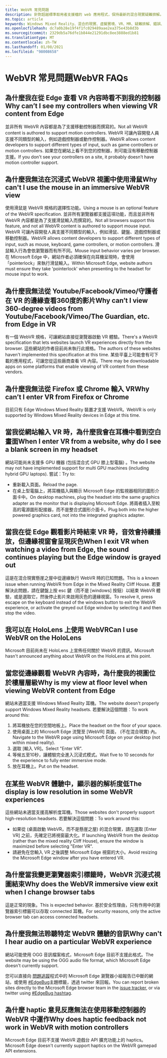 ```yaml
---
title: WebVR 常見問題
description: 針對超越標準取用者支援檔的 web 應用程式，保持最新的混合現實疑難排解。
ms.topic: article
keywords: Windows Mixed Reality、混合的現實、虛擬實境、VR、MR、疑難排解、錯誤、協助、支援、WebVR
ms.openlocfilehash: dc7a0b28e19f4f1fc029489aae2ea375e43b8d3b
ms.sourcegitcommit: 2329db5a76dfe1b844e21291dbc8ee3888ed1b81
ms.translationtype: MT
ms.contentlocale: zh-TW
ms.lasthandoff: 01/08/2021
ms.locfileid: "98008658"
---
```

# <a name="webvr-faqs"></a><span data-ttu-id="13e9a-104">WebVR 常見問題</span><span class="sxs-lookup"><span data-stu-id="13e9a-104">WebVR FAQs</span></span>

## <a name="why-cant-i-see-my-controllers-when-viewing-vr-content-from-edge"></a><span data-ttu-id="13e9a-105">為什麼我在從 Edge 查看 VR 內容時看不到我的控制器</span><span class="sxs-lookup"><span data-stu-id="13e9a-105">Why can’t I see my controllers when viewing VR content from Edge</span></span>

<span data-ttu-id="13e9a-106">並非所有 WebVR 內容都是為了支援移動控制器而撰寫的。</span><span class="sxs-lookup"><span data-stu-id="13e9a-106">Not all WebVR content is authored to support motion controllers.</span></span> <span data-ttu-id="13e9a-107">WebVR 可讓內容開發人員支援不同類型的輸入，例如遊戲控制器或動作控制器。</span><span class="sxs-lookup"><span data-stu-id="13e9a-107">WebVR allows content developers to support different types of input, such as game controllers or motion controllers.</span></span> <span data-ttu-id="13e9a-108">如果您在網站上看不到您的控制器，則可能沒有移動控制器支援。</span><span class="sxs-lookup"><span data-stu-id="13e9a-108">If you don't see your controllers on a site, it probably doesn’t have motion controller support.</span></span>

## <a name="why-cant-i-use-the-mouse-in-an-immersive-webvr-view"></a><span data-ttu-id="13e9a-109">為什麼我無法在沉浸式 WebVR 視圖中使用滑鼠</span><span class="sxs-lookup"><span data-stu-id="13e9a-109">Why can't I use the mouse in an immersive WebVR view</span></span>

<span data-ttu-id="13e9a-110">使用滑鼠是 WebVR 規格的選擇性功能。</span><span class="sxs-lookup"><span data-stu-id="13e9a-110">Using a mouse is an optional feature of the WebVR specification.</span></span> <span data-ttu-id="13e9a-111">並非所有瀏覽器都支援這項功能，而且並非所有 WebVR 內容都是為了支援滑鼠輸入而撰寫的。</span><span class="sxs-lookup"><span data-stu-id="13e9a-111">Not all browsers support this feature, and not all WebVR content is authored to support mouse input.</span></span> <span data-ttu-id="13e9a-112">WebVR 可讓內容開發人員支援不同類型的輸入，例如滑鼠、鍵盤、遊戲控制器或移動控制器。</span><span class="sxs-lookup"><span data-stu-id="13e9a-112">WebVR allows content developers to support different types of input, such as mouse, keyboard, game controllers, or motion controllers.</span></span> <span data-ttu-id="13e9a-113">滑鼠輸入行為會依瀏覽器而有所不同。</span><span class="sxs-lookup"><span data-stu-id="13e9a-113">Mouse input behavior varies per browser.</span></span> <span data-ttu-id="13e9a-114">在 Microsoft Edge 中，網站作者必須確保在向耳機呈現時，會使用「pointerlock」來執行滑鼠輸入。</span><span class="sxs-lookup"><span data-stu-id="13e9a-114">Within Microsoft Edge, website authors must ensure they take 'pointerlock' when presenting to the headset for mouse input to work.</span></span>

## <a name="why-cant-i-view-360-degree-videos-from-youtubefacebookvimeothe-guardian-etc-from-edge-in-vr"></a><span data-ttu-id="13e9a-115">為什麼我無法從 Youtube/Facebook/Vimeo/守護者在 VR 的邊緣查看360度的影片</span><span class="sxs-lookup"><span data-stu-id="13e9a-115">Why can’t I view 360-degree videos from Youtube/Facebook/Vimeo/The Guardian, etc. from Edge in VR</span></span>

<span data-ttu-id="13e9a-116">有一個 WebVR 規格，可讓網站直接從瀏覽器啟動 VR 體驗。</span><span class="sxs-lookup"><span data-stu-id="13e9a-116">There's a WebVR specification that lets websites launch VR experiences directly from the browser.</span></span> <span data-ttu-id="13e9a-117">這些網站的作者目前尚未執行此規格。</span><span class="sxs-lookup"><span data-stu-id="13e9a-117">The authors of these websites haven't implemented this specification at this time.</span></span> <span data-ttu-id="13e9a-118">某些平臺上可能會有可下載的應用程式，可讓您從這些廠商查看 VR 內容。</span><span class="sxs-lookup"><span data-stu-id="13e9a-118">There may be downloadable apps on some platforms that enable viewing of VR content from these vendors.</span></span>

## <a name="why-cant-i-enter-vr-from-firefox-or-chrome"></a><span data-ttu-id="13e9a-119">為什麼我無法從 Firefox 或 Chrome 輸入 VR</span><span class="sxs-lookup"><span data-stu-id="13e9a-119">Why can’t I enter VR from Firefox or Chrome</span></span>

<span data-ttu-id="13e9a-120">目前只有 Edge Windows Mixed Reality 裝置才支援 WebVR。</span><span class="sxs-lookup"><span data-stu-id="13e9a-120">WebVR is only supported by Windows Mixed Reality devices in Edge at this time.</span></span>

## <a name="when-i-enter-vr-from-a-website-why-do-i-see-a-blank-screen-in-my-headset"></a><span data-ttu-id="13e9a-121">當我從網站輸入 VR 時，為什麼我會在耳機中看到空白畫面</span><span class="sxs-lookup"><span data-stu-id="13e9a-121">When I enter VR from a website, why do I see a blank screen in my headset</span></span>

<span data-ttu-id="13e9a-122">網站可能尚未支援多 GPU 機器 (包括混合式 GPU 膝上型電腦) 。</span><span class="sxs-lookup"><span data-stu-id="13e9a-122">The website may not have implemented support for multi GPU machines (including hybrid GPU laptops).</span></span> <span data-ttu-id="13e9a-123">嘗試：</span><span class="sxs-lookup"><span data-stu-id="13e9a-123">Try to:</span></span>

* <span data-ttu-id="13e9a-124">重新載入頁面。</span><span class="sxs-lookup"><span data-stu-id="13e9a-124">Reload the page.</span></span>
* <span data-ttu-id="13e9a-125">在桌上型電腦上，將耳機插入與顯示 Microsoft Edge 的監視器相同的圖形介面卡中。</span><span class="sxs-lookup"><span data-stu-id="13e9a-125">On desktop machines, plug the headset into the same graphics adapter as the monitor that is displaying Microsoft Edge.</span></span> <span data-ttu-id="13e9a-126">將兩者插入至較高的電源圖形配接器，而不是整合式圖形介面卡。</span><span class="sxs-lookup"><span data-stu-id="13e9a-126">Plug both into the higher powered graphics card, not into the integrated graphics adapter.</span></span>

## <a name="when-i-exit-vr-when-watching-a-video-from-edge-the-sound-continues-playing-but-the-edge-window-is-grayed-out"></a><span data-ttu-id="13e9a-127">當我在從 Edge 觀看影片時結束 VR 時，音效會持續播放，但邊緣視窗會呈現灰色</span><span class="sxs-lookup"><span data-stu-id="13e9a-127">When I exit VR when watching a video from Edge, the sound continues playing but the Edge window is grayed out</span></span>

<span data-ttu-id="13e9a-128">這是在混合現實懸崖之屋中從邊緣執行 WebVR 時的已知問題。</span><span class="sxs-lookup"><span data-stu-id="13e9a-128">This is a known issue when running WebVR from Edge in the Mixed Reality Cliff House.</span></span> <span data-ttu-id="13e9a-129">若要解決此問題，請在鍵盤上按 esc 鍵（而不是 [windows] 按鈕）以結束 WebVR 體驗，或是選取它，然後停止影片來啟用灰色的邊緣視窗。</span><span class="sxs-lookup"><span data-stu-id="13e9a-129">To resolve it, press escape on the keyboard instead of the windows button to exit the WebVR experience, or activate the greyed out Edge window by selecting it and then stop the video.</span></span>

## <a name="can-i-use-webvr-on-the-hololens"></a><span data-ttu-id="13e9a-130">我可以在 HoloLens 上使用 WebVR</span><span class="sxs-lookup"><span data-stu-id="13e9a-130">Can I use WebVR on the HoloLens</span></span>

<span data-ttu-id="13e9a-131">Microsoft 目前尚未在 HoloLens 上宣佈任何關於 WebVR 的資訊。</span><span class="sxs-lookup"><span data-stu-id="13e9a-131">Microsoft hasn't announced anything about WebVR on the HoloLens at this point.</span></span>

## <a name="why-is-my-view-at-floor-level-when-viewing-webvr-content-from-edge"></a><span data-ttu-id="13e9a-132">當您從邊緣觀看 WebVR 內容時，為什麼我的視圖位於樓層層級</span><span class="sxs-lookup"><span data-stu-id="13e9a-132">Why is my view at floor level when viewing WebVR content from Edge</span></span>

<span data-ttu-id="13e9a-133">網站未適當支援 Windows Mixed Reality 耳機。</span><span class="sxs-lookup"><span data-stu-id="13e9a-133">The website doesn't properly support Windows Mixed Reality headsets.</span></span> <span data-ttu-id="13e9a-134">若要解決這個問題︰</span><span class="sxs-lookup"><span data-stu-id="13e9a-134">To work around this:</span></span>

1. <span data-ttu-id="13e9a-135">將耳機放在您的空間地板上。</span><span class="sxs-lookup"><span data-stu-id="13e9a-135">Place the headset on the floor of your space.</span></span>
2. <span data-ttu-id="13e9a-136">使用桌面上的 Microsoft Edge 流覽至 [WebVR] 頁面， (不在混合現實) 內。</span><span class="sxs-lookup"><span data-stu-id="13e9a-136">Navigate to the WebVR page using Microsoft Edge on your desktop (not within mixed reality).</span></span>
3. <span data-ttu-id="13e9a-137">選取 [輸入 VR]。</span><span class="sxs-lookup"><span data-stu-id="13e9a-137">Select "Enter VR".</span></span>
4. <span data-ttu-id="13e9a-138">等候五至10秒，讓體驗完全進入沉浸式模式。</span><span class="sxs-lookup"><span data-stu-id="13e9a-138">Wait five to 10 seconds for the experience to fully enter immersive mode.</span></span>
5. <span data-ttu-id="13e9a-139">放在耳機上。</span><span class="sxs-lookup"><span data-stu-id="13e9a-139">Put on the headset.</span></span>

## <a name="the-display-is-low-resolution-in-some-webvr-experiences"></a><span data-ttu-id="13e9a-140">在某些 WebVR 體驗中，顯示器的解析度低</span><span class="sxs-lookup"><span data-stu-id="13e9a-140">The display is low resolution in some WebVR experiences</span></span>

<span data-ttu-id="13e9a-141">這些網站未適當支援高解析度耳機。</span><span class="sxs-lookup"><span data-stu-id="13e9a-141">Those websites don't properly support high-resolution headsets.</span></span> <span data-ttu-id="13e9a-142">若要解決這個問題︰</span><span class="sxs-lookup"><span data-stu-id="13e9a-142">To work around this:</span></span>

* <span data-ttu-id="13e9a-143">如果從 (桌面啟動 WebVR，而不是懸崖之屋) 的混合現實，請在選取 [Enter VR] 之前，先確定已將視窗最大化。</span><span class="sxs-lookup"><span data-stu-id="13e9a-143">If launching WebVR from the desktop (rather than the mixed reality Cliff House), ensure the window is maximized before selecting "Enter VR".</span></span>
* <span data-ttu-id="13e9a-144">請避免在您輸入 VR 之後調整 Microsoft Edge 視窗的大小。</span><span class="sxs-lookup"><span data-stu-id="13e9a-144">Avoid resizing the Microsoft Edge window after you have entered VR.</span></span>

## <a name="why-does-the-webvr-immersive-view-exit-when-i-change-browser-tabs"></a><span data-ttu-id="13e9a-145">為什麼當我變更瀏覽器索引標籤時，WebVR 沉浸式視圖結束</span><span class="sxs-lookup"><span data-stu-id="13e9a-145">Why does the WebVR immersive view exit when I change browser tabs</span></span>

<span data-ttu-id="13e9a-146">這是正常的現象。</span><span class="sxs-lookup"><span data-stu-id="13e9a-146">This is expected behavior.</span></span> <span data-ttu-id="13e9a-147">基於安全性理由，只有作用中的瀏覽器索引標籤可以存取 connected 耳機。</span><span class="sxs-lookup"><span data-stu-id="13e9a-147">For security reasons, only the active browser tab can access connected headsets.</span></span>

## <a name="why-cant-i-hear-audio-on-a-particular-webvr-experience"></a><span data-ttu-id="13e9a-148">為什麼我無法聆聽特定 WebVR 體驗的音訊</span><span class="sxs-lookup"><span data-stu-id="13e9a-148">Why can't I hear audio on a particular WebVR experience</span></span>

<span data-ttu-id="13e9a-149">網站可能使用 OGG 音訊檔案格式，Microsoft Edge 目前不支援此格式。</span><span class="sxs-lookup"><span data-stu-id="13e9a-149">The website may be using the OGG audio file format, which Microsoft Edge doesn't currently support.</span></span>

<span data-ttu-id="13e9a-150">您可以直接向 [問題追蹤](https://developer.microsoft.com/microsoft-edge/platform/issues/)程式中的 Microsoft Edge 瀏覽器小組報告已中斷的網站，或使用 [#EdgeBug](https://blogs.windows.com/msedgedev/2016/08/11/edgebug-twitter/)主題標籤，透過 twitter 來回報。</span><span class="sxs-lookup"><span data-stu-id="13e9a-150">You can report broken sites directly to the Microsoft Edge browser team in the [issue tracker](https://developer.microsoft.com/microsoft-edge/platform/issues/), or via twitter using [#EdgeBug hashtag](https://blogs.windows.com/msedgedev/2016/08/11/edgebug-twitter/).</span></span>

## <a name="why-does-haptic-feedback-not-work-in-webvr-with-motion-controllers"></a><span data-ttu-id="13e9a-151">為什麼 haptic 意見反應無法在使用移動控制器的 WebVR 中運作</span><span class="sxs-lookup"><span data-stu-id="13e9a-151">Why does haptic feedback not work in WebVR with motion controllers</span></span>

<span data-ttu-id="13e9a-152">Microsoft Edge 目前不支援 WebVR 遊戲台 API 擴充功能上的 haptics。</span><span class="sxs-lookup"><span data-stu-id="13e9a-152">Microsoft Edge doesn't currently support haptics on the WebVR gamepad API extensions.</span></span>